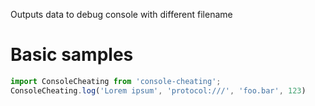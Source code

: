 Outputs data to debug console with different filename
# Basic samples
``` javascript
import ConsoleCheating from 'console-cheating';
ConsoleCheating.log('Lorem ipsum', 'protocol:///', 'foo.bar', 123)
```

